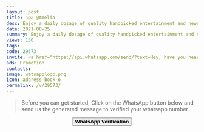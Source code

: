 ```yaml
---
layout: post
title: 🇯🇲 @Amelia
desc: Enjoy a daily dosage of quality handpicked entertainment and news Via our WhatsApp Status updates
date: 2021-08-25
summary: Enjoy a daily dosage of quality handpicked entertainment and news Via your whatsApp status, Her iD code is 29573 she is a proud member since
views: 150
tags: 
code: 29573
invite: <a href="https://api.whatsapp.com/send/?text=Hey, have you heard about this WhatsApp TV. Check out their website https://www.watsapp.tv/code and if you want to join use my code 29573 because I'm a member" class="page-scroll">Invite Friends</a>
ads: Promotion
contacts: 
image: watsapplogo.png
icon: address-book-o
permalink: /v/29573/
---
```


>Before you can get started, Click on the WhatsApp button below and send us the generated message to verified your whatsapp number
   
<center><a href="https://api.whatsapp.com/send?phone={{site.tell}}&text=ID 29573 Invited Me" class="page-scroll"><button class="btn btn-outline btn-xl" id="#signup"><strong>WhatsApp Verification</strong></button></a></center>
